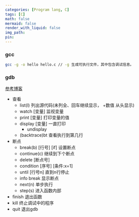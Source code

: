 ```yaml
---
categories: [Program lang, C]
tags: [C]
math: false
mermaid: false
render_with_liquid: false
img_path: 
pin: 
---
```


### gcc
```bash
gcc -g -o hello hello.c // -g 生成可执行文件，其中包含调试信息。
```
  
### gdb
[参考博客](https://www.cnblogs.com/ggjucheng/archive/2011/12/14/2288004.html)
- 查看
    - list(l)  列出源代码(未列全、回车继续显示， +数值 从头显示)
    - watch [变量]  监视变量
    - print [变量]  打印变量的值
    - display [变量] 一直打印
        - undisplay
    - (backtrace)bt   查看执行到第几行
- 断点
    - break(b) [行号] [if]   设置断点
    - continue(c)  继续到下个断点
    - delete [断点号]
    - condition [序号] [条件:x=1] 
    - until [行号n]  直到n行停止
    - info break 显示断点
    - next(n)  单步执行
    - step(s)  进入函数内部
- finish  退出函数
- kill 终止调试中的程序
- quit 退出gdb
  
